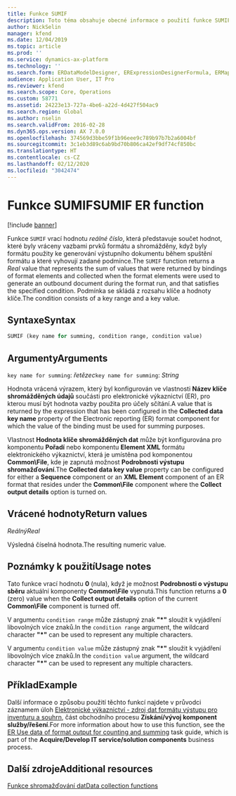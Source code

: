 ```yaml
---
title: Funkce SUMIF
description: Toto téma obsahuje obecné informace o použití funkce SUMIF elektronického výkaznictví.
author: NickSelin
manager: kfend
ms.date: 12/04/2019
ms.topic: article
ms.prod: ''
ms.service: dynamics-ax-platform
ms.technology: ''
ms.search.form: ERDataModelDesigner, ERExpressionDesignerFormula, ERMappedFormatDesigner, ERModelMappingDesigner
audience: Application User, IT Pro
ms.reviewer: kfend
ms.search.scope: Core, Operations
ms.custom: 58771
ms.assetid: 24223e13-727a-4be6-a22d-4d427f504ac9
ms.search.region: Global
ms.author: nselin
ms.search.validFrom: 2016-02-28
ms.dyn365.ops.version: AX 7.0.0
ms.openlocfilehash: 374569d3bbe59f1b96eee9c789b97b7b2a6004bf
ms.sourcegitcommit: 3c1eb3d89c6ab9bd70b806ca42ef9df74cf850bc
ms.translationtype: HT
ms.contentlocale: cs-CZ
ms.lasthandoff: 02/12/2020
ms.locfileid: "3042474"
---
```

# <span data-ttu-id="910e7-103"><a name="SUMIF">Funkce SUMIF</a></span><span class="sxs-lookup"><span data-stu-id="910e7-103"><a name="SUMIF">SUMIF ER function</a></span></span>

[!include [banner](../includes/banner.md)]

<span data-ttu-id="910e7-104">Funkce `SUMIF` vrací hodnotu *reálné číslo*, která představuje součet hodnot, které byly vráceny vazbami prvků formátu a shromážděny, když byly formátu použity ke generování výstupního dokumentu během spuštění formátu a které vyhovují zadané podmínce.</span><span class="sxs-lookup"><span data-stu-id="910e7-104">The `SUMIF` function returns a *Real* value that represents the sum of values that were returned by bindings of format elements and collected when the format elements were used to generate an outbound document during the format run, and that satisfies the specified condition.</span></span> <span data-ttu-id="910e7-105">Podmínka se skládá z rozsahu klíče a hodnoty klíče.</span><span class="sxs-lookup"><span data-stu-id="910e7-105">The condition consists of a key range and a key value.</span></span>

## <a name="syntax"></a><span data-ttu-id="910e7-106">Syntaxe</span><span class="sxs-lookup"><span data-stu-id="910e7-106">Syntax</span></span>

```vb
SUMIF (key name for summing, condition range, condition value)
```

## <a name="arguments"></a><span data-ttu-id="910e7-107">Argumenty</span><span class="sxs-lookup"><span data-stu-id="910e7-107">Arguments</span></span>

<span data-ttu-id="910e7-108">`key name for summing`: *řetězec*</span><span class="sxs-lookup"><span data-stu-id="910e7-108">`key name for summing`: *String*</span></span>

<span data-ttu-id="910e7-109">Hodnota vrácená výrazem, který byl konfigurován ve vlastnosti **Název klíče shromážděných údajů** součásti pro elektronické výkaznictví (ER), pro kterou musí být hodnota vazby použita pro účely sčítání.</span><span class="sxs-lookup"><span data-stu-id="910e7-109">A value that is returned by the expression that has been configured in the **Collected data key name** property of the Electronic reporting (ER) format component for which the value of the binding must be used for summing purposes.</span></span>

<span data-ttu-id="910e7-110">Vlastnost **Hodnota klíče shromážděných dat** může být konfigurována pro komponentu **Pořadí** nebo komponentu **Element XML** formátu elektronického výkaznictví, která je umístěna pod komponentou **Common\\File**, kde je zapnutá možnost **Podrobnosti výstupu shromažďování**.</span><span class="sxs-lookup"><span data-stu-id="910e7-110">The **Collected data key value** property can be configured for either a **Sequence** component or an **XML Element** component of an ER format that resides under the **Common\\File** component where the **Collect output details** option is turned on.</span></span>

## <a name="return-values"></a><span data-ttu-id="910e7-111">Vrácené hodnoty</span><span class="sxs-lookup"><span data-stu-id="910e7-111">Return values</span></span>

<span data-ttu-id="910e7-112">*Reálný*</span><span class="sxs-lookup"><span data-stu-id="910e7-112">*Real*</span></span>

<span data-ttu-id="910e7-113">Výsledná číselná hodnota.</span><span class="sxs-lookup"><span data-stu-id="910e7-113">The resulting numeric value.</span></span>

## <a name="usage-notes"></a><span data-ttu-id="910e7-114">Poznámky k použití</span><span class="sxs-lookup"><span data-stu-id="910e7-114">Usage notes</span></span>

<span data-ttu-id="910e7-115">Tato funkce vrací hodnotu **0** (nula), když je možnost **Podrobnosti o výstupu sběru** aktuální komponenty **Common\\File** vypnutá.</span><span class="sxs-lookup"><span data-stu-id="910e7-115">This function returns a **0** (zero) value when the **Collect output details** option of the current **Common\\File** component is turned off.</span></span>

<span data-ttu-id="910e7-116">V argumentu `condition range` může zástupný znak **"\*"** sloužit k vyjádření libovolných více znaků.</span><span class="sxs-lookup"><span data-stu-id="910e7-116">In the `condition range` argument, the wildcard character **"\*"** can be used to represent any multiple characters.</span></span>

<span data-ttu-id="910e7-117">V argumentu `condition value` může zástupný znak **"\*"** sloužit k vyjádření libovolných více znaků.</span><span class="sxs-lookup"><span data-stu-id="910e7-117">In the `condition value` argument, the wildcard character **"\*"** can be used to represent any multiple characters.</span></span>

## <a name="example"></a><span data-ttu-id="910e7-118">Příklad</span><span class="sxs-lookup"><span data-stu-id="910e7-118">Example</span></span>

<span data-ttu-id="910e7-119">Další informace o způsobu použití těchto funkcí najdete v průvodci záznamem úloh [Elektronické výkaznictví - zdroj dat formátu výstupu pro inventuru a souhrn](tasks/er-format-counting-summing-1.md), část obchodního procesu **Získání/vývoj komponent služby/řešení**.</span><span class="sxs-lookup"><span data-stu-id="910e7-119">For more information about how to use this function, see the [ER Use data of format output for counting and summing](tasks/er-format-counting-summing-1.md) task guide, which is part of the **Acquire/Develop IT service/solution components** business process.</span></span>

## <a name="additional-resources"></a><span data-ttu-id="910e7-120">Další zdroje</span><span class="sxs-lookup"><span data-stu-id="910e7-120">Additional resources</span></span>

[<span data-ttu-id="910e7-121">Funkce shromažďování dat</span><span class="sxs-lookup"><span data-stu-id="910e7-121">Data collection functions</span></span>](er-functions-category-data-collection.md)
